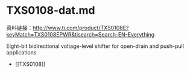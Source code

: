 
# TXS0108-dat.md

资料链接：http://www.ti.com/product/TXS0108E?keyMatch=TXS0108EPWR&tisearch=Search-EN-Everything


Eight-bit bidirectional voltage-level shifter for open-drain and push-pull applications

- [[TXS0108]]